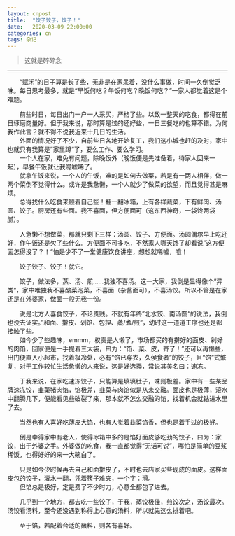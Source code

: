 ```yaml
---
layout: cnpost
title:  "饺子饺子，饺子！"
date:   2020-03-09 22:00:00
categories: cn
tags: 杂记
---
```



>这就是碎碎念

----------

&emsp;&emsp;“赋闲”的日子算是长了些，无非是在家呆着，没什么事做，时间一久倒觉乏味。每日思考最多，就是“早饭何吃？午饭何吃？晚饭何吃？”一家人都觉着这是个难题。

&emsp;&emsp;前些时日，每日出门一户一人采买，严格了些。以致一整天的吃食，都得在前日琢磨商量好。但于我来说，那时算是过的还好些，一日三餐吃的也算不错。为何我作此言？就不得不说我近来十几日的生活。<br>
&emsp;&emsp;外面的情况好了不少，自前些日各地开始复工，我们这小城也赶的及时，家中也就只有我算是”家里蹲“了，要么工作、要么学习。<br>
&emsp;&emsp;一个人在家，难免有问题，除晚饭外（晚饭便是先准备着，待家人回来一起），早餐午饭就让我噫嘘唏了。<br>
&emsp;&emsp;就拿午饭来说，一个人的午饭，难的是如何去做菜，若是有一两人相伴，做一两个菜倒不觉得什么。或许是我惫懒，一个人就少了做菜的欲望，而且觉得甚是麻烦。<Br>
&emsp;&emsp;总得找什么吃食来顾着自己些！翻一翻冰箱，上有各样蔬菜，下有鲜肉、汤圆、饺子。厨房还有些面。我不喜面，但方便面可（这东西神奇，一袋馋两袋腻）。<Br>

&emsp;&emsp;人惫懒不想做菜，那就只剩下三样：汤圆、饺子、方便面。汤圆偶尔早上吃还好，作午饭还是欠了些什么。方便面不可多吃，不然家人哪天馋了却看说”这方便面怎得没了？！“怕是少不了一堂健康饮食讲座，想想就唏嘘，噫！

&emsp;&emsp;饺子饺子、饺子！就它。

&emsp;&emsp;饺子，做法多，蒸、汤、煎……我独不喜汤。这一大家，我倒是显得像个”异类“，家中唯独我不喜酸菜泡菜，不喜面（杂酱面可），不喜汤饺。所以不管是在家还是在外婆家，做面一般无我一份。

&emsp;&emsp;说是北方人喜食饺子，不论贵贱。不就有年终”北水饺、南汤圆“的说法，我倒也没去证实。”和面、擀皮、剁馅、包捏、蒸/煮/煎“，幼时这一道道工序也还是都接触了些。<Br>
&emsp;&emsp;如今少了些趣味，emmm，权责是人懒了，市场都买的有擀好的面皮、剁好的肉馅，回家便是一手提着三大袋，曰为：“馅、菜、皮，齐了！”还可以再懒些，出门便直入小超市，找着极冷处，必有“馅已穿衣，久侯食者”的饺子，且“馅”式繁复，对于工作较忙生活惫懒的人来说，这是好选择，常说其美名曰：速冻。

&emsp;&emsp;于我来说，在家吃速冻饺子，只能算是填填肚子，味则极差。家中有一些某品牌速冻饺，韭菜猪肉馅，馅极差，韭菜与肉馅似是从未交融。面皮也是极薄，滚水中翻腾几下，便能看见些破裂了来，那本就不怎么交融的馅，找着机会就钻进水里了去。

&emsp;&emsp;当然也有人喜好吃薄皮大馅，也有人觉着韭菜馅香，但也是着手过的极好。

&emsp;&emsp;倒是幸得家中有老人，使得冰箱中多的是馅好面皮够吃劲的饺子，曰为：家饺，出于外婆之手。外婆做的吃食，我一直都觉得“无话可说”，哪怕是简单的豆浆稀饭，也得好好的来一大碗白了。

&emsp;&emsp;只是如今少时候再去自己和面擀皮了，不时也去店家买些现成的面皮。这样面皮包的饺子，滚水一翻，凭着筷子难夹，一个字：滑。<Br>
&emsp;&emsp;但馅总是极好，定是费了不少时力，心意全都包了进去。

&emsp;&emsp;几乎到一个地方，都去吃一些饺子，于我，蒸饺极佳，煎饺次之，汤饺最次。汤饺看汤料，至今还没遇到称得上心意的汤料，所以就先这么排着吧。

&emsp;&emsp;至于馅，若配着合适的蘸料，则各有喜好。